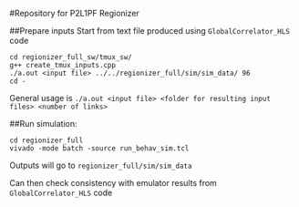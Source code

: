 #Repository for P2L1PF Regionizer

##Prepare inputs
Start from text file produced using `GlobalCorrelator_HLS` code
```
cd regionizer_full_sw/tmux_sw/
g++ create_tmux_inputs.cpp
./a.out <input file> ../../regionizer_full/sim/sim_data/ 96
cd -
```
General usage is `./a.out <input file> <folder for resulting input files> <number of links>`

##Run simulation:
```
cd regionizer_full
vivado -mode batch -source run_behav_sim.tcl
```
Outputs will go to `regionizer_full/sim/sim_data`

Can then check consistency with emulator results from `GlobalCorrelator_HLS` code
